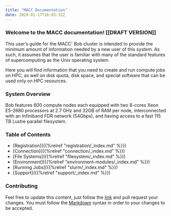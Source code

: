 ```yaml
---
title: "MACC Documentation"
date: 2020-01-17T16:03:32Z
---
```

###	Welcome to the MACC documentation! [[DRAFT VERSION]]

This user’s guide for the MACC' Bob cluster is intended to provide the minimum amount of information needed by a new user of this system. As such, it assumes that the user is familiar with many of the standard features of supercomputing as the Unix operating system.

Here you will find information that you need to create and run compute jobs on HPC, as well on disk quota, disk space, and special software that can be used only on HPC resources. 

### System Overview
Bob features 600 compute nodes each equipped with two 8-cores Xeon E5-2680 processors at 2.7 GHz and 32GB of RAM per node, interconnected with an Infiniband FDR network (54Gbps), and having access to a fast 115 TB Lustre parallel filesystem.

### Table of Contents

* [Registration]({{%relref "registration/_index.md" %}})
* [Connection]({{%relref "connection/_index.md" %}})
* [File Systems]({{%relref "filesystem/_index.md" %}})
* [Environment]({{%relref "environment-modules/_index.md" %}})
* [Running Jobs]({{%relref "slurm/_index.md" %}})
* [Support]({{%relref "support/_index.md" %}})

<!---![Screenshot](https://github.com/matcornic/hugo-theme-learn/raw/master/images/screenshot.png?width=40pc&classes=shadow)

-->
### Contributing
Feel free to update this content, just follow the [link](https://github.com/macc-hpc/docs/) and pull request your changes. You must follow the [Markdown](https://guides.github.com/features/mastering-markdown/) syntax in order to your changes to be accepted.


